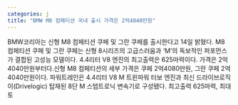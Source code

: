 ```yaml
---
categories: j
title: "BMW M8 컴페티션 국내 출시 가격은 2억4040만원"
---
```

BMW코리아는 신형 M8 컴페티션 쿠페 및 그란 쿠페를 출시한다고 14일 밝혔다. M8 컴페티션 쿠페 및 그란 쿠페는 신형 8시리즈의 고급스러움과 ‘M’의 독보적인 퍼포먼스가 결합된 고성능 모델이다. 4.4리터 V8 엔진의 최고출력은 625마력이다. 가격은 2억4040만원부터다.신형 M8 컴페티션의 세부 가격은 쿠페 2억4080만원, 그란 쿠페 2억4040만원이다. 파워트레인은 4.4리터 V8 M 트윈파워 터보 엔진과 최신 드라이브로직이(Drivelogic) 탑재된 8단 M 스텝트로닉 변속기로 구성됐다. 최고출력 625마력, 최대토